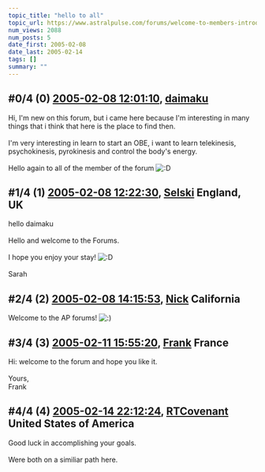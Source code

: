 ```yaml
---
topic_title: "hello to all"
topic_url: https://www.astralpulse.com/forums/welcome-to-members-introductions!/hello-to-all-17121
num_views: 2088
num_posts: 5
date_first: 2005-02-08
date_last: 2005-02-14
tags: []
summary: ""
---
```


## \#0/4 (0) [2005-02-08 12:01:10](https://www.astralpulse.com/forums/index.php?msg=147875), [daimaku](https://www.astralpulse.com/forums/profile/?u=8310)  ##
<section>
Hi, I'm new on this forum, but i came here because I'm interesting in many things that i think that here is the place to find then.
<br>
<br>
I'm very interesting in learn to start an OBE, i want to learn telekinesis, psychokinesis, pyrokinesis and control the body's energy.
<br>
<br>
Hello again to all of the member of the forum
<img alt=":D" class="smiley" src="https://www.astralpulse.com/forums/Smileys/fugue/cheesy.png" title="Cheesy"/>
</section>

## \#1/4 (1) [2005-02-08 12:22:30](https://www.astralpulse.com/forums/index.php?msg=147883), [Selski](https://www.astralpulse.com/forums/profile/?u=6012) England, UK ##
<section>
hello daimaku
<br>
<br>
Hello and welcome to the Forums.
<br>
<br>
I hope you enjoy your stay!
<img alt=":D" class="smiley" src="https://www.astralpulse.com/forums/Smileys/fugue/cheesy.png" title="Cheesy"/>
<br>
<br>
Sarah
</section>

## \#2/4 (2) [2005-02-08 14:15:53](https://www.astralpulse.com/forums/index.php?msg=147918), [Nick](https://www.astralpulse.com/forums/profile/?u=2080) California ##
<section>
Welcome to the AP forums!
<img alt=":)" class="smiley" src="https://www.astralpulse.com/forums/Smileys/fugue/smiley.png" title="Smiley"/>
</section>

## \#3/4 (3) [2005-02-11 15:55:20](https://www.astralpulse.com/forums/index.php?msg=148471), [Frank](https://www.astralpulse.com/forums/profile/?u=359) France ##
<section>
Hi: welcome to the forum and hope you like it.
<br>
<br>
Yours,
<br>
Frank
</section>

## \#4/4 (4) [2005-02-14 22:12:24](https://www.astralpulse.com/forums/index.php?msg=149509), [RTCovenant](https://www.astralpulse.com/forums/profile/?u=8389) United States of America ##
<section>
Good luck in accomplishing your goals.
<br>
<br>
Were both on a similiar path here.
</section>